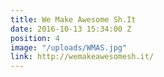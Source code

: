 ```yaml
---
title: We Make Awesome Sh.It
date: 2016-10-13 15:34:00 Z
position: 4
image: "/uploads/WMAS.jpg"
link: http://wemakeawesomesh.it/
---
```


